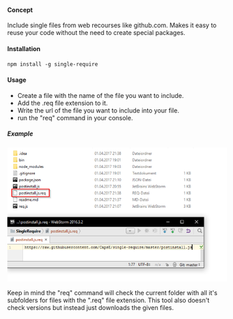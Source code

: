 #### Concept
Include single files from web recourses like github.com. Makes it easy to reuse your code without the need to create special packages.

#### Installation
``` 
npm install -g single-require
```

#### Usage
* Create a file with the name of the file you want to include.
* Add the .req file extension to it.
* Write the url of the file you want to include into your file.
* run the "req" command in your console.

##### Example
![A folder showing how to setup the file](https://github.com/CapsE/single-require/blob/master/example/example.png?raw=true "Example")

Keep in mind the "req" command will check the current folder with all it's subfolders for files with the ".req" file extension. This tool also doesn't check versions but instead just downloads the given files.